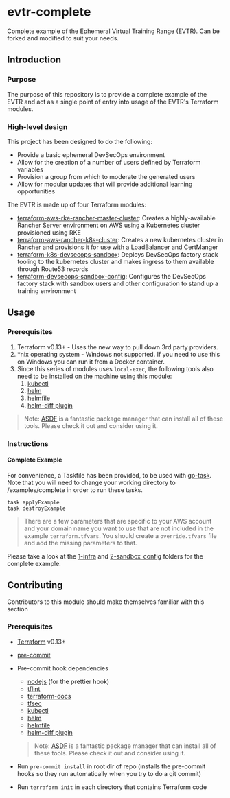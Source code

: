 # evtr-complete

Complete example of the Ephemeral Virtual Training Range (EVTR). Can be forked and modified to suit your needs.

## Introduction

### Purpose

The purpose of this repository is to provide a complete example of the EVTR and act as a single point of entry into usage of the EVTR's Terraform modules.

### High-level design

This project has been designed to do the following:

- Provide a basic ephemeral DevSecOps environment
- Allow for the creation of a number of users defined by Terraform variables
- Provision a group from which to moderate the generated users
- Allow for modular updates that will provide additional learning opportunities

The EVTR is made up of four Terraform modules:

- [terraform-aws-rke-rancher-master-cluster][terraform-aws-rke-rancher-master-cluster]: Creates a highly-available Rancher Server environment on AWS using a Kubernetes cluster provisioned using RKE
- [terraform-aws-rancher-k8s-cluster][terraform-aws-rancher-k8s-cluster]: Creates a new kubernetes cluster in Rancher and provisions it for use with a LoadBalancer and CertManger
- [terraform-k8s-devsecops-sandbox][terraform-k8s-devsecops-sandbox]: Deploys DevSecOps factory stack tooling to the kubernetes cluster and makes ingress to them available through Route53 records
- [terraform-devsecops-sandbox-config][terraform-devsecops-sandbox-config]: Configures the DevSecOps factory stack with sandbox users and other configuration to stand up a training environment

## Usage

### Prerequisites

1. Terraform v0.13+ - Uses the new way to pull down 3rd party providers.
1. \*nix operating system - Windows not supported. If you need to use this on Windows you can run it from a Docker container.
1. Since this series of modules uses `local-exec`, the following tools also need to be installed on the machine using this module:
   1. [kubectl][kubectl]
   1. [helm][helm]
   1. [helmfile][helmfile]
   1. [helm-diff plugin][helm-diff]

> Note: [ASDF][asdf] is a fantastic package manager that can install all of these tools. Please check it out and consider using it.

### Instructions

#### Complete Example

For convenience, a Taskfile has been provided, to be used with [go-task][go-task]. Note that you will need to change your working directory to /examples/complete in order to run these tasks.

```
task applyExample
task destroyExample
```

> There are a few parameters that are specific to your AWS account and your domain name you want to use that are not included in the example `terraform.tfvars`. You should create a `override.tfvars` file and add the missing parameters to that.

Please take a look at the [1-infra](examples/complete/1-infra) and [2-sandbox_config](examples/complete/2-sandbox_config) folders for the complete example.

## Contributing

Contributors to this module should make themselves familiar with this section

### Prerequisites

- [Terraform][terraform] v0.13+
- [pre-commit][pre-commit]
- Pre-commit hook dependencies

  - [nodejs][nodejs] (for the prettier hook)
  - [tflint][tflint]
  - [terraform-docs][terraform-docs]
  - [tfsec][tfsec]
  - [kubectl][kubectl]
  - [helm][helm]
  - [helmfile][helmfile]
  - [helm-diff plugin][helm-diff]

  > Note: [ASDF][asdf] is a fantastic package manager that can install all of these tools. Please check it out and consider using it.

- Run `pre-commit install` in root dir of repo (installs the pre-commit hooks so they run automatically when you try to do a git commit)
- Run `terraform init` in each directory that contains Terraform code

[terraform-aws-rke-rancher-master-cluster]: https://github.com/saic-oss/terraform-aws-rke-rancher-master-cluster
[terraform-aws-rancher-k8s-cluster]: https://github.com/saic-oss/terraform-aws-rancher-k8s-cluster
[terraform-k8s-devsecops-sandbox]: https://github.com/saic-oss/terraform-k8s-devsecops-sandbox
[terraform-devsecops-sandbox-config]: https://github.com/saic-oss/terraform-devsecops-sandbox-config
[kubectl]: https://kubernetes.io/docs/tasks/tools/install-kubectl/
[helm]: https://helm.sh/docs/intro/install/
[helmfile]: https://github.com/roboll/helmfile
[helm-diff]: https://github.com/databus23/helm-diff
[asdf]: https://github.com/asdf-vm/asdf
[go-task]: https://github.com/go-task/task
[nodejs]: https://nodejs.org/en/download/
[tflint]: https://github.com/terraform-linters/tflint
[terraform-docs]: https://github.com/terraform-docs/terraform-docs
[tfsec]: https://github.com/liamg/tfsec
[pre-commit]: https://pre-commit.com/
[terraform]: https://learn.hashicorp.com/tutorials/terraform/install-cli
